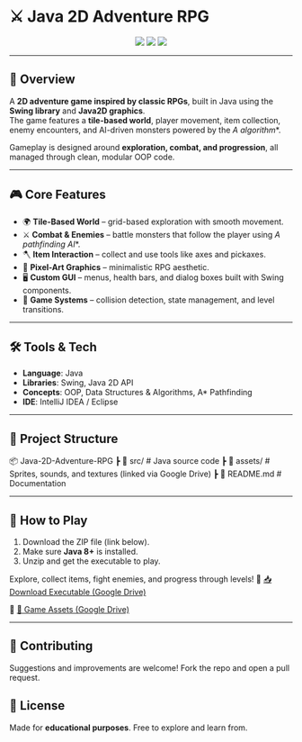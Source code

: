 # ⚔️ Java 2D Adventure RPG  

<p align="center">
  <img src="https://img.shields.io/badge/Language-Java-red?style=for-the-badge" />
  <img src="https://img.shields.io/badge/Graphics-Swing%20%2B%20Java2D-blue?style=for-the-badge" />
  <img src="https://img.shields.io/badge/AI-A*%20Pathfinding-orange?style=for-the-badge" />
</p>

---

## 📌 Overview  
A **2D adventure game inspired by classic RPGs**, built in Java using the **Swing library** and **Java2D graphics**.  
The game features a **tile-based world**, player movement, item collection, enemy encounters, and AI-driven monsters powered by the **A* algorithm**.  

Gameplay is designed around **exploration, combat, and progression**, all managed through clean, modular OOP code.  

---

## 🎮 Core Features  
- 🌍 **Tile-Based World** – grid-based exploration with smooth movement.  
- ⚔️ **Combat & Enemies** – battle monsters that follow the player using **A* pathfinding AI**.  
- 🪓 **Item Interaction** – collect and use tools like axes and pickaxes.  
- 🎨 **Pixel-Art Graphics** – minimalistic RPG aesthetic.  
- 🖥️ **Custom GUI** – menus, health bars, and dialog boxes built with Swing components.  
- 🔄 **Game Systems** – collision detection, state management, and level transitions.  

---

## 🛠️ Tools & Tech  
- **Language**: Java  
- **Libraries**: Swing, Java 2D API  
- **Concepts**: OOP, Data Structures & Algorithms, A* Pathfinding  
- **IDE**: IntelliJ IDEA / Eclipse  

---

## 📂 Project Structure  
📦 Java-2D-Adventure-RPG
┣ 📜 src/ # Java source code
┣ 📜 assets/ # Sprites, sounds, and textures (linked via Google Drive)
┣ 📜 README.md # Documentation


---

## 🎲 How to Play  
1. Download the ZIP file (link below).  
2. Make sure **Java 8+** is installed.  
3. Unzip and get the executable to play.

Explore, collect items, fight enemies, and progress through levels!
🔗 [📥 Download Executable (Google Drive)](https://drive.google.com/file/d/1RG4CEBEUfFKp3yCCA2apNyX0xp_h67Qs/view?usp=sharing)  

🔗 [📂 Game Assets (Google Drive)](https://drive.google.com/drive/folders/1iwq7bhCr5Jl1V6waLu3Wrrtqwsec1kcG?usp=sharing)  


---

## 🤝 Contributing  
Suggestions and improvements are welcome! Fork the repo and open a pull request.  

## 📜 License  
Made for **educational purposes**. Free to explore and learn from.  


